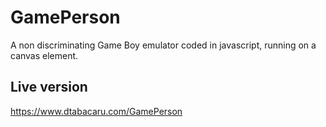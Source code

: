 # GamePerson
A non discriminating Game Boy emulator coded in javascript, running on a canvas element.

## Live version
https://www.dtabacaru.com/GamePerson